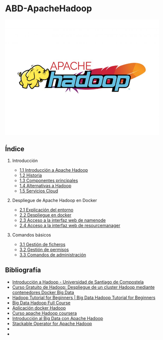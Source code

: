 # ABD-ApacheHadoop

![](/Introduccion/img/logo_apachehadoop.jpg)

## Índice 

1. Introducción
    - [1.1 Introducción a Apache Hadoop](Introduccion/Introduccion_apache_hadoop.md)
    - [1.2 Historia](Introduccion/Historia.md)
    - [1.3 Componentes principales](Introduccion/Componentes_principales.md)
    - [1.4 Alternativas a Hadoop](Introduccion/Alternativas_Hadoop.md)
    - [1.5 Servicios Cloud](Introduccion/servicios_cloud.md)

2. Despliegue de Apache Hadoop en Docker
    - [2.1 Explicación del entorno](despliegue/entorno.md)
    - [2.2 Despliegue en docker](despliegue/despliegue_docker.md)
    - [2.3 Acceso a la interfaz web de namenode](despliegue/web_namenode.md)
    - [2.4 Acceso a la interfaz web de resourcemanager](despliegue/web_resouercemanager.md)

3. Comandos básicos
    - [3.1 Gestión de ficheros](comandos/ficheros.md)
    - [3.2 Gestión de permisos](comandos/permisos.md)
    - [3.3 Comandos de administración](comandos/administracion.md)



## Bibliografía

- [Introducción a Hadoop - Universidad de Santiago de Compostela](https://eventos.citius.usc.es/bigdata/workshops/hadoop-taller.pdf)
- [Curso Gratuito de Hadoop: Despliegue de un cluster Hadoop mediante contenedores Docker Big Data](https://www.youtube.com/watch?v=f6FJ91f-qpA&t=5781s)
- [Hadoop Tutorial for Beginners | Big Data Hadoop Tutorial for Beginners](https://www.youtube.com/watch?v=JK2MdJAWEGc&list=PLlgLmuG_KgbasW0lpInSAIxYd2vqAEPit)
- [Big Data Hadoop Full Course](https://www.youtube.com/playlist?list=PL6UwySlcwEYJ2hFuGIvr4VEHUAfl-GCNT)
- [Aplicación docker Hadoop](https://www.youtube.com/watch?v=JCuDk3c6T5E&list=PLNqsgMwXL3mHWbpe-BQ8GyB-fwM834tHs)
- [Curso apache Hadoop coursera](https://coursera.pxf.io/c/3308124/1242836/14726?prodsku=crse%3A3j8WjTxDEeW0tw4knrMo3Q&u=https%3A%2F%2Fwww.coursera.org%2Flearn%2Fhadoop&intsrc=PUI2_9419)
- [Introducción al Big Data con Apache Hadoop](https://aprenderbigdata.com/hadoop/)
- [Stackable Operator for Apache Hadoop](https://github.com/stackabletech/hdfs-operator)
- [](https://raw.githubusercontent.com/eiswar/hadoop-on-k8s/master/hadoop.yaml)
- [](https://artifacthub.io/packages/helm/apache-hadoop-helm/hadoop)
